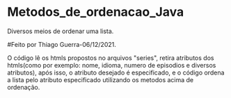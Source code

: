 # Metodos_de_ordenacao_Java
Diversos meios de ordenar uma lista. 

#Feito por Thiago Guerra-06/12/2021.

O código lê os htmls propostos no arquivos "series", retira atributos dos htmls(como por exemplo: nome, idioma, numero de episodios e diversos atributos), após isso,
o atributo desejado é especificado, e o código ordena a lista pelo atributo especificado utilizando os metodos acima de ordenação.
